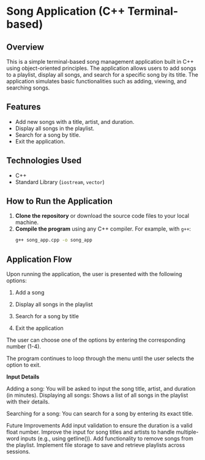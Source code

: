 # Song Application (C++ Terminal-based)

## Overview
This is a simple terminal-based song management application built in C++ using object-oriented principles. The application allows users to add songs to a playlist, display all songs, and search for a specific song by its title. The application simulates basic functionalities such as adding, viewing, and searching songs.

## Features
- Add new songs with a title, artist, and duration.
- Display all songs in the playlist.
- Search for a song by title.
- Exit the application.

## Technologies Used
- C++
- Standard Library (`iostream`, `vector`)

## How to Run the Application
1. **Clone the repository** or download the source code files to your local machine.
2. **Compile the program** using any C++ compiler. For example, with `g++`:
   ```bash
   g++ song_app.cpp -o song_app


## Application Flow

Upon running the application, the user is presented with the following options:

1. Add a song

2. Display all songs in the playlist

3. Search for a song by title

4. Exit the application

The user can choose one of the options by entering the corresponding number (1-4).

The program continues to loop through the menu until the user selects the option to exit.

**Input Details**

Adding a song: You will be asked to input the song title, artist, and duration (in minutes).
Displaying all songs: Shows a list of all songs in the playlist with their details.

Searching for a song: You can search for a song by entering its exact title.


Future Improvements
Add input validation to ensure the duration is a valid float number.
Improve the input for song titles and artists to handle multiple-word inputs (e.g., using getline()).
Add functionality to remove songs from the playlist.
Implement file storage to save and retrieve playlists across sessions.
